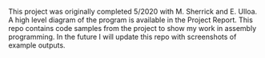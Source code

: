 This project was originally completed 5/2020 with M. Sherrick and E. Ulloa.
A high level diagram of the program is available in the Project Report.
This repo contains code samples from the project to show my work in assembly programming.
In the future I will update this repo with screenshots of example outputs.

